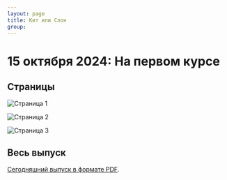 ```yaml
---
layout: page
title: Кит или Слон
group: 
---
```


# 15 октября 2024: На первом курсе

## Страницы

![Страница 1](https://www.dropbox.com/scl/fi/gj5fs4r49dyx3dxjg9cxt/2024-10-15-page001.jpg?rlkey=6mhszmwhrawk0awawddmbim85&raw=1)

![Страница 2](https://www.dropbox.com/scl/fi/gadgnmrpyh7vdeblubaat/2024-10-15-page002.jpg?rlkey=fpws9rhh0dw8uhzp6zql0vjba&raw=1)

![Страница 3](https://www.dropbox.com/scl/fi/3xmojoyy55tvt2sk6a0he/2024-10-15-page003.jpg?rlkey=32oc08a6ievn96fds0x6691pf&raw=1)

## Весь выпуск

[Сегодняшний выпуск в формате PDF](https://www.dropbox.com/scl/fi/6qz0kt1tkwk041i7r9mrj/2024-10-15.pdf?rlkey=yakawbxn0bldrhx5tbsj7uhqo&raw=1). 


